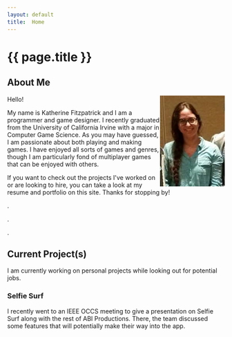 ```yaml
---
layout: default
title:  Home
---
```


# {{ page.title }}

## About Me
<img align="right" src="images/untitled.jpg" width="150"> 
Hello!

My name is Katherine Fitzpatrick and I am a programmer and game designer. I recently graduated from the University of California Irvine with a major in Computer Game Science. As you may have guessed, I am passionate about both playing and making games. I have enjoyed all sorts of games and genres, though I am particularly fond of multiplayer games that can be enjoyed with others. 

If you want to check out the projects I've worked on or are looking to hire, you can take a look at my resume and portfolio on this site. Thanks for stopping by!

.

.

.

## Current Project(s) 
I am currently working on personal projects while looking out for potential jobs.

### Selfie Surf
I recently went to an IEEE OCCS meeting to give a presentation on Selfie Surf along with the rest of ABI Productions. There, the team discussed some features that will potentially make their way into the app.